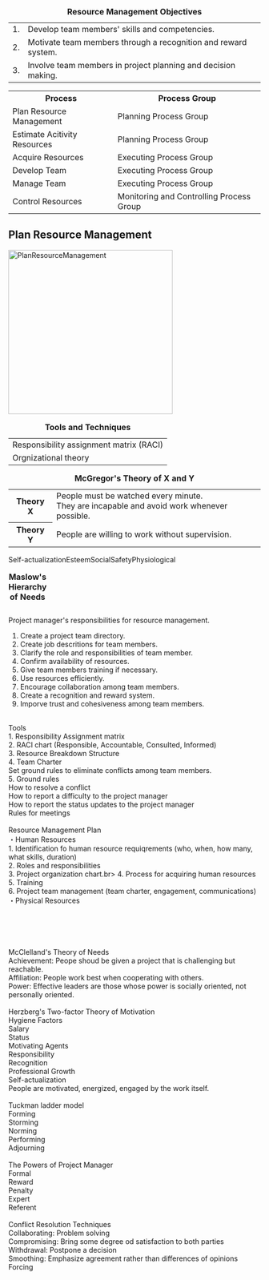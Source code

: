 <table>
   <caption><b>Resource Management Objectives</b></caption>
   <tr><td>1. </td><td>Develop team members' skills and competencies.</td>
   <tr><td>2. </td><td>Motivate team members through a recognition and reward system.</td></tr>
   <tr><td>3. </td><td>Involve team members in project planning and decision making.</td></tr>
</table>

<table>
<tr><th>Process</th><th>Process Group</th></tr>
<tr><td>Plan Resource Management</td><td>Planning Process Group</td></tr>
<tr><td>Estimate Acitivity Resources</td><td>Planning Process Group</td></tr>
<tr><td>Acquire Resources</td><td>Executing Process Group</td></tr>
<tr><td>Develop Team</td><td>Executing Process Group</td></tr>
<tr><td>Manage Team</td><td>Executing Process Group</td></tr>
<tr><td>Control Resources</td><td>Monitoring and Controlling Process Group</td></tr>
</table>

<h2>Plan Resource Management</h2>
<img width="328" alt="PlanResourceManagement" src="https://user-images.githubusercontent.com/3501210/103713579-0cce4980-5000-11eb-9e12-bbfe45b3314d.PNG">

<table>
   <caption><b>Tools and Techniques</b></caption>
   <tr><td>Responsibility assignment matrix (RACI)</td></tr>
   <tr><td>Orgnizational theory</td></tr>
</table>

<table>
   <caption><b>McGregor's Theory of X and Y</b></caption>
   <tr><th>Theory X</th>
   <td>
People must be watched every minute.<br>
They are incapable and avoid work whenever possible.
   </td>
   </tr>
   <tr><th>Theory Y</th>
   <td>
People are willing to work without supervision.
   </td>
   </tr>
</table>

<table>
<caption><b>Maslow's Hierarchy of Needs</b></caption>
<tr>Self-actualization</tr>
<tr>Esteem</tr>
<tr>Social</tr>
<tr>Safety</tr>
<tr>Physiological</tr>
</table>

Project manager's responsibilities for resource management.<br>
1. Create a project team directory.<br>
2. Create job descritions for team members.<br>
3. Clarify the role and responsibilities of team member.<br>
4. Confirm availability of resources.<br>
5. Give team members training if necessary.<br>
6. Use resources efficiently.<br>
7. Encourage collaboration among team members.<br>
8. Create a recognition and reward system.<br>
9. Imporve trust and cohesiveness among team members.<br>
<br>
Tools<br>
1. Responsibility Assignment matrix<br>
2. RACI chart (Responsible, Accountable, Consulted, Informed)<br>
3. Resource Breakdown Structure<br>
4. Team Charter<br>
   Set ground rules to eliminate conflicts among team members.<br>
5. Ground rules<br>
How to resolve a conflict<br>
How to report a difficulty to the project manager<br>
How to report the status updates to the project manager<br>
Rules for meetings<br>
   <br>
Resource Management Plan<br>
・Human Resources<br>
1. Identification fo human resource requiqrements (who, when, how many, what skills, duration)<br>
2. Roles and responsibilities<br>
3. Project organization chart.br>
4. Process for acquiring human resources<br>
5. Training<br>
6. Project team management (team charter, engagement, communications)<br>
・Physical Resources<br>
<br>
<br>
<br>
<br>
<br>
McClelland's Theory of Needs<br>
Achievement: Peope shoud be given a project that is challenging but reachable.<br>
Affiliation: People work best when cooperating with others.<br>
Power: Effective leaders are those whose power is socially oriented, not personally oriented.<br>
<br>
Herzberg's Two-factor Theory of Motivation<br>
Hygiene Factors<br>
Salary<br>
Status<br>
Motivating Agents<br>
Responsibility<br>
Recognition<br>
Professional Growth<br>
Self-actualization<br>
People are motivated, energized, engaged by the work itself.<br>
<br>
Tuckman ladder model<br>
Forming<br>
Storming<br>
Norming<br>
Performing<br>
Adjourning<br>
<br>
The Powers of Project Manager<br>
Formal<br>
Reward<br>
Penalty<br>
Expert<br>
Referent<br>
<br>
Conflict Resolution Techniques<br>
Collaborating: Problem solving<br>
Compromising: Bring some degree od satisfaction to both parties<br>
Withdrawal: Postpone a decision<br>
Smoothing: Emphasize agreement rather than differences of opinions<br>
Forcing<br>

